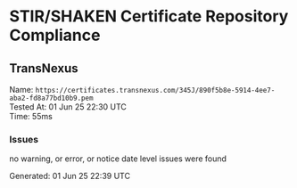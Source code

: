 # STIR/SHAKEN Certificate Repository Compliance

## TransNexus

Name: `https://certificates.transnexus.com/345J/890f5b8e-5914-4ee7-aba2-fd8a77bd10b9.pem`\
Tested At: 01 Jun 25 22:30 UTC\
Time: 55ms

### Issues

no warning, or error, or notice date level issues were found

Generated: 01 Jun 25 22:39 UTC
